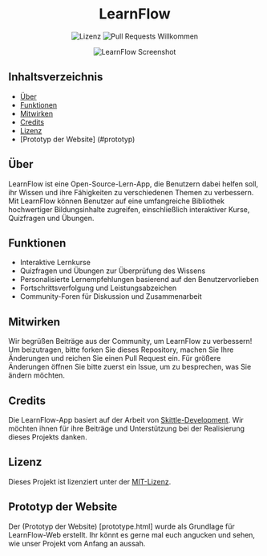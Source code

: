 <h1 align="center">LearnFlow</h1>

<p align="center">
  <img src="https://img.shields.io/badge/license-MIT-green" alt="Lizenz">
  <img src="https://img.shields.io/badge/PRs-welcome-brightgreen.svg?style=flat-square" alt="Pull Requests Willkommen">
</p>

<p align="center">
  <img src="https://i.ibb.co/Srmdmr8/Learn-Flow-removebg-preview.png" alt="LearnFlow Screenshot">
</p>

## Inhaltsverzeichnis

- [Über](#über)
- [Funktionen](#funktionen)
- [Mitwirken](#mitwirken)
- [Credits](#credits)
- [Lizenz](#lizenz)
- [Prototyp der Website] (#prototyp)

## Über

LearnFlow ist eine Open-Source-Lern-App, die Benutzern dabei helfen soll, ihr Wissen und ihre Fähigkeiten zu verschiedenen Themen zu verbessern. Mit LearnFlow können Benutzer auf eine umfangreiche Bibliothek hochwertiger Bildungsinhalte zugreifen, einschließlich interaktiver Kurse, Quizfragen und Übungen.

## Funktionen

- Interaktive Lernkurse
- Quizfragen und Übungen zur Überprüfung des Wissens
- Personalisierte Lernempfehlungen basierend auf den Benutzervorlieben
- Fortschrittsverfolgung und Leistungsabzeichen
- Community-Foren für Diskussion und Zusammenarbeit

## Mitwirken

Wir begrüßen Beiträge aus der Community, um LearnFlow zu verbessern! Um beizutragen, bitte forken Sie dieses Repository, machen Sie Ihre Änderungen und reichen Sie einen Pull Request ein. Für größere Änderungen öffnen Sie bitte zuerst ein Issue, um zu besprechen, was Sie ändern möchten.

## Credits

Die LearnFlow-App basiert auf der Arbeit von [Skittle-Development](https://github.com/Skittle-Development). Wir möchten ihnen für ihre Beiträge und Unterstützung bei der Realisierung dieses Projekts danken.

## Lizenz

Dieses Projekt ist lizenziert unter der [MIT-Lizenz](LICENSE).

## Prototyp der Website

Der (Prototyp der Website) [prototype.html] wurde als Grundlage für LearnFlow-Web erstellt. Ihr könnt es gerne mal euch angucken und sehen, wie unser Projekt vom Anfang an aussah.
